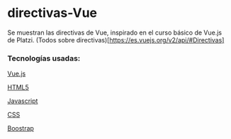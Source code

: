 # directivas-Vue

Se muestran las directivas de Vue, inspirado en el curso básico de Vue.js de Platzi.
(Todos sobre directivas)[https://es.vuejs.org/v2/api/#Directivas]

### Tecnologías usadas:

[Vue.js](https://vuejs.org/)

[HTML5](https://developer.mozilla.org/es/docs/HTML/HTML5)

[Javascript](https://developer.mozilla.org/es/docs/Web/JavaScript)

[CSS](https://www.w3schools.com/css/)

[Boostrap](https://getbootstrap.com/)
